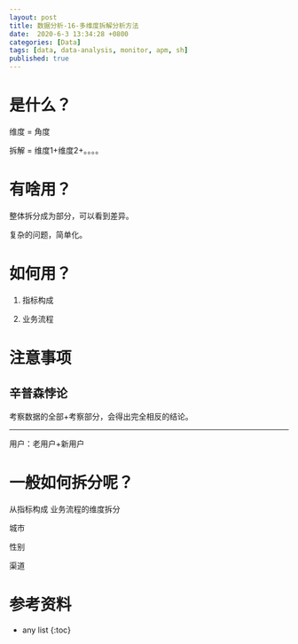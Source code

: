 ```yaml
---
layout: post
title: 数据分析-16-多维度拆解分析方法
date:  2020-6-3 13:34:28 +0800
categories: [Data]
tags: [data, data-analysis, monitor, apm, sh]
published: true
---
```



# 是什么？

维度 = 角度

拆解 = 维度1+维度2+。。。。

# 有啥用？

整体拆分成为部分，可以看到差异。

复杂的问题，简单化。

# 如何用？

1. 指标构成

2. 业务流程

# 注意事项

## 辛普森悖论

考察数据的全部+考察部分，会得出完全相反的结论。


-------------------------

用户：老用户+新用户

# 一般如何拆分呢？

从指标构成   业务流程的维度拆分

城市

性别

渠道



# 参考资料

* any list
{:toc}